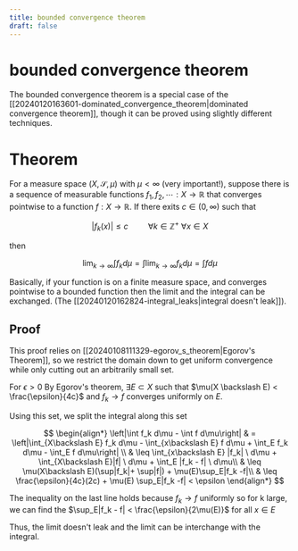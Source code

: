 ```yaml
---
title: bounded convergence theorem
draft: false
---
```

# bounded convergence theorem

The bounded convergence theorem is a special case of the [[20240120163601-dominated_convergence_theorem|dominated convergence theorem]], though it can be proved using slightly different techniques.

# Theorem
For a measure space $(X, \mathcal{S}, \mu)$ with $\mu < \infty$ (very important!), suppose there is a sequence of measurable functions $f_1, f_2, \cdots: X \to \mathbb{R}$ that converges pointwise to a function $f:X \to \mathbb{R}$.
If there exits $c\in (0, \infty)$ such that

$$
|f_k(x)| \leq c\ \qquad \forall k \in \mathbb{Z}^+ \ \forall x \in X
$$

then

$$
\lim_{k\to\infty}\int f_k d\mu = \int \lim_{k\to\infty} f_k d\mu = \int f d\mu
$$

Basically, if your function is on a finite measure space, and converges pointwise to a bounded function then the limit and the integral can be exchanged. 
(The [[20240120162824-integral_leaks|integral doesn't leak]]).

## Proof
This proof relies on [[20240108111329-egorov_s_theorem|Egorov's Theorem]], so we restrict the domain down to get uniform convergence while only cutting out an arbitrarily small set.

For $\epsilon > 0$ By Egorov's theorem, $\exists E \subset X$ such that $\mu(X \backslash E) < \frac{\epsilon}{4c}$ and $f_k \to f$ converges uniformly on $E$.

Using this set, we split the integral along this set

$$
\begin{align*}
\left|\int f_k d\mu - \int f d\mu\right| & = \left|\int_{X\backslash E} f_k d\mu - \int_{x\backslash E} f d\mu + \int_E f_k d\mu - \int_E f d\mu\right| \\
& \leq \int_{x\backslash E} |f_k| \ d\mu + \int_{X\backslash E}|f| \ d\mu + \int_E |f_k - f| \ d\mu\\
& \leq \mu(X\backslash E)(\sup|f_k|+ \sup|f|) + \mu(E)\sup_E|f_k -f|\\
& \leq \frac{\epsilon}{4c}(2c) + \mu(E) \sup_E|f_k -f| < \epsilon
\end{align*}
$$

The inequality on the last line holds because $f_k \to f$ uniformly so for k large, we can find the $\sup_E|f_k - f| < \frac{\epsilon}{2\mu(E)}$ for all $x \in E$

Thus, the limit doesn't leak and the limit can be interchange with the integral.
